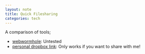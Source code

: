 ```yaml
---
layout: note
title: Quick Filesharing
categories: tech
---
```


A comparison of tools;

- [webwormhole](https://webwormhole.io/): Untested
- [personal dropbox link](https://www.olliebennett.co.uk/upload): Only works if you want to share with me!
